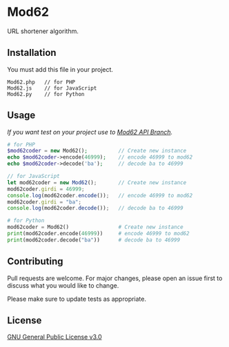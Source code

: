 # Mod62

URL shortener algorithm.

## Installation

You must add this file in your project.

```
Mod62.php   // for PHP
Mod62.js    // for JavaScript
Mod62.py    // for Python
```


## Usage

*If you want test on your project use to [Mod62 API Branch](https://github.com/muaz742/mod62/tree/mod62api).*

```php
# for PHP
$mod62coder = new Mod62();          // Create new instance
echo $mod62coder->encode(46999);    // encode 46999 to mod62
echo $mod62coder->decode('ba');     // decode ba to 46999
```

```javascript
// for JavaScript
let mod62coder = new Mod62();       // Create new instance
mod62coder.girdi = 46999;
console.log(mod62coder.encode());   // encode 46999 to mod62
mod62coder.girdi = "ba";
console.log(mod62coder.decode());   // decode ba to 46999
```

```python
# for Python
mod62coder = Mod62()                # Create new instance
print(mod62coder.encode(46999))     # encode 46999 to mod62
print(mod62coder.decode("ba"))      # decode ba to 46999
```

## Contributing
Pull requests are welcome. For major changes, please open an issue first to discuss what you would like to change.

Please make sure to update tests as appropriate.

## License
[GNU General Public License v3.0](https://choosealicense.com/licenses/gpl-3.0/)